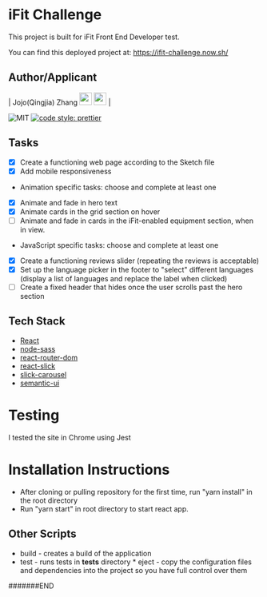 # iFit Challenge

This project is built for iFit Front End Developer test.

You can find this deployed project at: https://ifit-challenge.now.sh/

## Author/Applicant

| Jojo(Qingjia) Zhang [<img src="https://img.icons8.com/nolan/64/github.png" width="25">](https://github.com/nomadkitty) [<img src="https://img.icons8.com/color/48/000000/linkedin.png" width="25">](https://www.linkedin.com/in/jojo-zhang) |

![MIT](https://img.shields.io/packagist/l/doctrine/orm.svg)
[![code style: prettier](https://img.shields.io/badge/code_style-prettier-ff69b4.svg?style=flat-square)](https://github.com/prettier/prettier)

## Tasks

- [x] Create a functioning web page according to the Sketch file
- [x] Add mobile responsiveness
- Animation specific tasks: choose and complete at least one
- [x] Animate and fade in hero text
- [x] Animate cards in the grid section on hover
- [ ] Animate and fade in cards in the iFit-enabled equipment section, when in view.
- JavaScript specific tasks: choose and complete at least one
- [x] Create a functioning reviews slider (repeating the reviews is acceptable)
- [x] Set up the language picker in the footer to "select" different languages (display a list of languages and replace the label when clicked)
- [ ] Create a fixed header that hides once the user scrolls past the hero section

## Tech Stack

- [React](https://reactjs.org/)
- [node-sass](https://www.npmjs.com/package/node-sass)
- [react-router-dom](https://reacttraining.com/react-router/web)
- [react-slick](https://react-slick.neostack.com/)
- [slick-carousel](https://kenwheeler.github.io/slick/)
- [semantic-ui](https://semantic-ui.com/)

# Testing

I tested the site in Chrome using Jest

# Installation Instructions

- After cloning or pulling repository for the first time, run "yarn install" in the root directory
- Run "yarn start" in root directory to start react app.

## Other Scripts

- build - creates a build of the application
- test - runs tests in **tests** directory \* eject - copy the configuration files and dependencies into the project so you have full control over them

#######END
